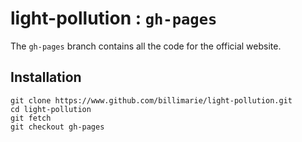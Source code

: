 # light-pollution : `gh-pages`

The `gh-pages` branch contains all the code for the official website.

## Installation

```
git clone https://www.github.com/billimarie/light-pollution.git
cd light-pollution
git fetch
git checkout gh-pages
```
